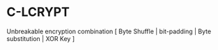 # C-LCRYPT
Unbreakable encryption combination [ Byte Shuffle | bit-padding | Byte substitution | XOR Key ]
